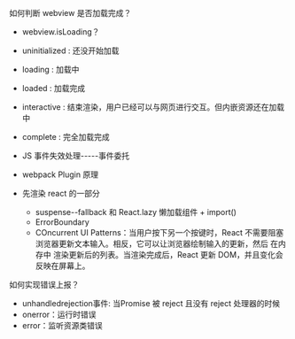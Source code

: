 如何判断 webview 是否加载完成？

+ webview.isLoading？
+ uninitialized : 还没开始加载
+ loading : 加载中
+ loaded : 加载完成
+ interactive : 结束渲染，用户已经可以与网页进行交互。但内嵌资源还在加载中
+ complete : 完全加载完成

+ JS 事件失效处理-----事件委托
+ webpack Plugin 原理
+ 先渲染 react 的一部分
  + suspense--fallback 和 React.lazy 懒加载组件 + import()
  + ErrorBoundary
  + COncurrent UI Patterns：当用户按下另一个按键时，React 不需要阻塞浏览器更新文本输入。相反，它可以让浏览器绘制输入的更新，然后 在内存中 渲染更新后的列表。当渲染完成后，React 更新 DOM，并且变化会反映在屏幕上。

如何实现错误上报？

+ unhandledrejection事件: 当Promise 被 reject 且没有 reject 处理器的时候
+ onerror：运行时错误
+ error：监听资源类错误

